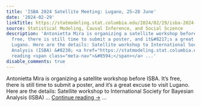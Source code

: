 ```yaml
---
title: 'ISBA 2024 Satellite Meeting: Lugano, 25–28 June'
date: '2024-02-29'
linkTitle: https://statmodeling.stat.columbia.edu/2024/02/29/isba-2024-satellite-meeting-lugano-25-28-june/
source: Statistical Modeling, Causal Inference, and Social Science
description: 'Antonietta Mira is organizing a satellite workshop before ISBA. It&#8217;s
  free, there is still time to submit a poster, and it&#8217;s a great excuse to visit
  Lugano. Here are the details: Satellite workshop to International Society for Bayesian
  Analysis (ISBA) &#8230; <a href="https://statmodeling.stat.columbia.edu/2024/02/29/isba-2024-satellite-meeting-lugano-25-28-june/">Continue
  reading <span class="meta-nav">&#8594;</span></a> ...'
disable_comments: true
---
```

Antonietta Mira is organizing a satellite workshop before ISBA. It&#8217;s free, there is still time to submit a poster, and it&#8217;s a great excuse to visit Lugano. Here are the details: Satellite workshop to International Society for Bayesian Analysis (ISBA) &#8230; <a href="https://statmodeling.stat.columbia.edu/2024/02/29/isba-2024-satellite-meeting-lugano-25-28-june/">Continue reading <span class="meta-nav">&#8594;</span></a> ...